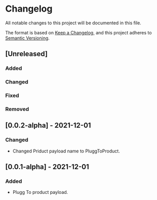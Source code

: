 # Changelog

All notable changes to this project will be documented in this file.

The format is based on [Keep a Changelog](https://keepachangelog.com/en/1.0.0/),
and this project adheres to [Semantic Versioning](https://semver.org/spec/v2.0.0.html).

## [Unreleased]

### Added

### Changed

### Fixed

### Removed

## [0.0.2-alpha] - 2021-12-01

### Changed

- Changed Priduct payload name to PluggToProduct.

## [0.0.1-alpha] - 2021-12-01

### Added

- Plugg To product payload.
